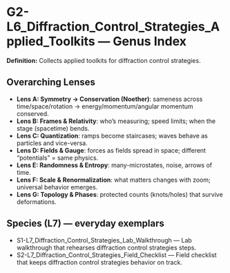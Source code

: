 # G2-L6_Diffraction_Control_Strategies_Applied_Toolkits — Genus Index
**Definition:** Collects applied toolkits for diffraction control strategies.

## Overarching Lenses

- **Lens A: Symmetry -> Conservation (Noether)**: sameness across time/space/rotation → energy/momentum/angular momentum conserved.
- **Lens B: Frames & Relativity**: who’s measuring; speed limits; when the stage (spacetime) bends.
- **Lens C: Quantization**: ramps become staircases; waves behave as particles and vice-versa.
- **Lens D: Fields & Gauge**: forces as fields spread in space; different “potentials” = same physics.
- **Lens E: Randomness & Entropy**: many-microstates, noise, arrows of time.
- **Lens F: Scale & Renormalization**: what matters changes with zoom; universal behavior emerges.
- **Lens G: Topology & Phases**: protected counts (knots/holes) that survive deformations.

## Species (L7) — everyday exemplars

- S1-L7_Diffraction_Control_Strategies_Lab_Walkthrough — Lab walkthrough that rehearses diffraction control strategies steps.
- S2-L7_Diffraction_Control_Strategies_Field_Checklist — Field checklist that keeps diffraction control strategies behavior on track.
